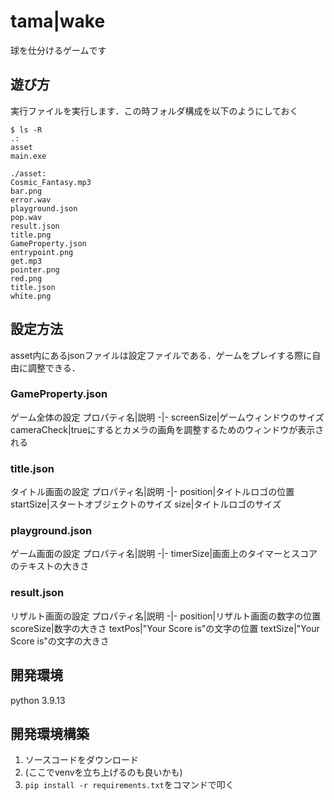 # tama|wake
球を仕分けるゲームです

## 遊び方
実行ファイルを実行します．この時フォルダ構成を以下のようにしておく
```
$ ls -R
.:
asset
main.exe

./asset:
Cosmic_Fantasy.mp3
bar.png
error.wav
playground.json
pop.wav
result.json
title.png
GameProperty.json
entrypoint.png
get.mp3
pointer.png
red.png
title.json
white.png
```

## 設定方法
asset内にあるjsonファイルは設定ファイルである．ゲームをプレイする際に自由に調整できる．
### GameProperty.json
ゲーム全体の設定
プロパティ名|説明
-|-
screenSize|ゲームウィンドウのサイズ
cameraCheck|trueにするとカメラの画角を調整するためのウィンドウが表示される

### title.json
タイトル画面の設定
プロパティ名|説明
-|-
position|タイトルロゴの位置
startSize|スタートオブジェクトのサイズ
size|タイトルロゴのサイズ

### playground.json
ゲーム画面の設定
プロパティ名|説明
-|-
timerSize|画面上のタイマーとスコアのテキストの大きさ

### result.json
リザルト画面の設定
プロパティ名|説明
-|-
position|リザルト画面の数字の位置
scoreSize|数字の大きさ
textPos|"Your Score is"の文字の位置
textSize|"Your Score is"の文字の大きさ

## 開発環境
python 3.9.13

## 開発環境構築
1. ソースコードをダウンロード
1. (ここでvenvを立ち上げるのも良いかも)
1. `pip install -r requirements.txt`をコマンドで叩く